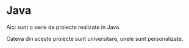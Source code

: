 # Java

Aici sunt o serie de proiecte realizate in Java.

Cateva din aceste proiecte sunt universitare, unele sunt personalizate.
